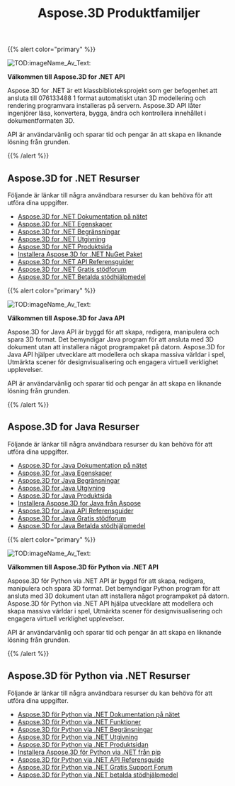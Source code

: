 ﻿---
title: Aspose.3D Produktfamiljer
type: docs
description: Aspose.3D API tillåter programmerare att automatiskt ansluta sina appar med 3D format utan 3D modellering och återgivning av programvara som installeras på servern. Aspose.3D APIs underlättar ingenjörer läsa, konvertera, bygga, ändra och kontrollera innehållet i dokumentformaten 3D.
weight: 10
url: /sv/
---
{{% alert color="primary" %}} 

![TOD:imageName_Av_Text:](home_1.png)

**Välkommen till Aspose.3D for .NET API**

Aspose.3D for .NET är ett klassbiblioteksprojekt som ger befogenhet att ansluta till 076133488 1 format automatiskt utan 3D modellering och rendering programvara installeras på servern. Aspose.3D API låter ingenjörer läsa, konvertera, bygga, ändra och kontrollera innehållet i dokumentformaten 3D.

API är användarvänlig och sparar tid och pengar än att skapa en liknande lösning från grunden.

{{% /alert %}} 
## **Aspose.3D for .NET Resurser**
Följande är länkar till några användbara resurser du kan behöva för att utföra dina uppgifter.

- [Aspose.3D for .NET Dokumentation på nätet](/3d/sv/net/)
- [Aspose.3D for .NET Egenskaper](/3d/sv/net/)
- [Aspose.3D for .NET Begränsningar](/3d/sv/net/installation/#SystemRequirements)
- [Aspose.3D for .NET Utgivning](/3d/sv/net/release-notes/)
- [Aspose.3D for .NET Produktsida](https://products.aspose.com/3d/net/)
- [Installera Aspose.3D for .NET NuGet Paket](https://www.nuget.org/packages/Aspose.3D/)
- [Aspose.3D for .NET API Referensguider](https://reference.aspose.com/3d/net)
- [Aspose.3D for .NET Gratis stödforum](https://forum.aspose.com/c/3d/18)
- [Aspose.3D for .NET Betalda stödhjälpmedel](https://helpdesk.aspose.com/)

{{% alert color="primary" %}} 

![TOD:imageName_Av_Text:](home_2.png)

**Välkommen till Aspose.3D for Java API**

Aspose.3D for Java API är byggd för att skapa, redigera, manipulera och spara 3D format. Det bemyndigar Java program för att ansluta med 3D dokument utan att installera något programpaket på datorn. Aspose.3D for Java API hjälper utvecklare att modellera och skapa massiva världar i spel, Utmärkta scener för designvisualisering och engagera virtuell verklighet upplevelser.

API är användarvänlig och sparar tid och pengar än att skapa en liknande lösning från grunden.

{{% /alert %}} 


## **Aspose.3D for Java Resurser**
Följande är länkar till några användbara resurser du kan behöva för att utföra dina uppgifter.

- [Aspose.3D for Java Dokumentation på nätet](/3d/sv/java/)
- [Aspose.3D for Java Egenskaper](/3d/sv/java/product-overview/#rich-features)
- [Aspose.3D for Java Begränsningar](/3d/sv/java/installation#SystemRequirements)
- [Aspose.3D for Java Utgivning](/3d/sv/java/release-notes/)
- [Aspose.3D for Java Produktsida](https://products.aspose.com/3d/java)
- [Installera Aspose.3D for Java från Aspose](/3d/sv/java/installation)
- [Aspose.3D for Java API Referensguider](https://reference.aspose.com/3d/java)
- [Aspose.3D for Java Gratis stödforum](https://forum.aspose.com/c/3d)
- [Aspose.3D for Java Betalda stödhjälpmedel](https://helpdesk.aspose.com/)




{{% alert color="primary" %}} 

![TOD:imageName_Av_Text:](/3d/sv/python-net/home_1.png)

**Välkommen till Aspose.3D för Python via .NET API**

Aspose.3D för Python via .NET API är byggd för att skapa, redigera, manipulera och spara 3D format. Det bemyndigar Python program för att ansluta med 3D dokument utan att installera något programpaket på datorn. Aspose.3D för Python via .NET API hjälpa utvecklare att modellera och skapa massiva världar i spel, Utmärkta scener för designvisualisering och engagera virtuell verklighet upplevelser.

API är användarvänlig och sparar tid och pengar än att skapa en liknande lösning från grunden.

{{% /alert %}} 


## **Aspose.3D för Python via .NET Resurser**
Följande är länkar till några användbara resurser du kan behöva för att utföra dina uppgifter.

- [Aspose.3D för Python via .NET Dokumentation på nätet](/3d/sv/python-net/)
- [Aspose.3D för Python via .NET Funktioner](/3d/sv/python-net/product-overview/#rich-features)
- [Aspose.3D för Python via .NET Begränsningar](/3d/sv/python-net/installation#SystemRequirements)
- [Aspose.3D för Python via .NET Utgivning](/3d/sv/python-net/release-notes/)
- [Aspose.3D för Python via .NET Produktsidan](https://products.aspose.com/3d/python-net)
- [Installera Aspose.3D för Python via .NET från pip](/3d/sv/python-net/installation)
- [Aspose.3D för Python via .NET API Referensguide](https://reference.aspose.com/3d/python-net)
- [Aspose.3D för Python via .NET Gratis Support Forum](https://forum.aspose.com/c/3d)
- [Aspose.3D för Python via .NET betalda stödhjälpmedel](https://helpdesk.aspose.com/)




